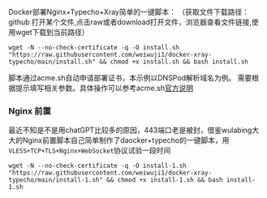 Docker部署Nginx+Typecho+Xray简单的一键脚本：
（获取文件下载路径：github 打开某个文件,点击raw或者download打开文件，浏览器查看文件链接,使用wget下载到当前路径）

```
wget -N --no-check-certificate -q -O install.sh "https://raw.githubusercontent.com/weiwuji1/docker-xray-typecho/main/install.sh" && chmod +x install.sh && bash install.sh
```
脚本通过acme.sh自动申请部署证书，本示例以DNSPod解析域名为例。
需要根据提示填写相关参数。具体操作可以参考acme.sh[官方说明](https://github.com/acmesh-official/acme.sh/wiki/%E8%AF%B4%E6%98%8E)

### Nginx 前置
最近不知是不是用chatGPT比较多的原因，443端口老是被封，借鉴wulabing大大的Nginx前置脚本自己简单制作了daocker+typecho的一键脚本，用`VLESS+TCP+TLS+Nginx+WebSocket`协议试验一段时间
```
wget -N --no-check-certificate -q -O install-1.sh "https://raw.githubusercontent.com/weiwuji1/docker-xray-typecho/main/install-1.sh" && chmod +x install-1.sh && bash install-1.sh
```
